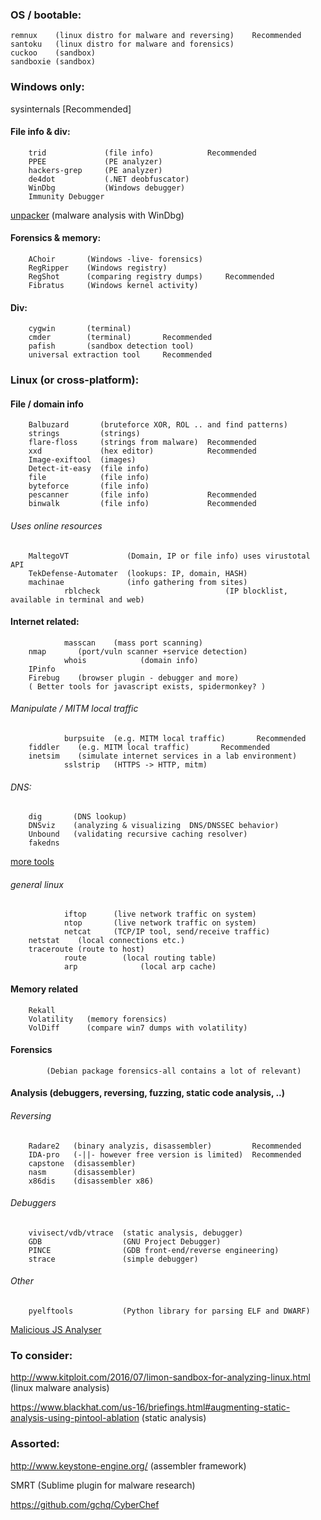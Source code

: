 ### OS / bootable:
    remnux    (linux distro for malware and reversing)    Recommended
    santoku   (linux distro for malware and forensics) 
    cuckoo    (sandbox)   
    sandboxie (sandbox)


### Windows only:
sysinternals      [Recommended]
    
#### File info & div:
        trid             (file info)            Recommended
        PPEE             (PE analyzer)
        hackers-grep     (PE analyzer)
        de4dot           (.NET deobfuscator)
        WinDbg           (Windows debugger)
        Immunity Debugger
[unpacker](https://github.com/malwaremusings/unpacker/)      (malware analysis with WinDbg) 

#### Forensics & memory: 
        AChoir       (Windows -live- forensics)
        RegRipper    (Windows registry)
        RegShot      (comparing registry dumps)     Recommended
        Fibratus     (Windows kernel activity)
    
#### Div:
        cygwin       (terminal)
        cmder        (terminal)       Recommended
        pafish       (sandbox detection tool)
        universal extraction tool     Recommended
  

### Linux (or cross-platform):

#### File / domain info
        Balbuzard       (bruteforce XOR, ROL .. and find patterns)
        strings         (strings)
        flare-floss     (strings from malware)  Recommended
        xxd             (hex editor)            Recommended
        Image-exiftool  (images)
        Detect-it-easy  (file info)
        file            (file info)
        byteforce       (file info)
        pescanner       (file info)             Recommended
        binwalk         (file info)             Recommended

###### Uses online resources
        MaltegoVT             (Domain, IP or file info) uses virustotal API 
        TekDefense-Automater  (lookups: IP, domain, HASH)
        machinae              (info gathering from sites) 
				rblcheck							(IP blocklist, available in terminal and web)
   
#### Internet related:        
				masscan    (mass port scanning)
        nmap       (port/vuln scanner +service detection)
				whois			 (domain info)
        IPinfo
        Firebug    (browser plugin - debugger and more)
        ( Better tools for javascript exists, spidermonkey? )

###### Manipulate / MITM local traffic
				burpsuite  (e.g. MITM local traffic)       Recommended
        fiddler    (e.g. MITM local traffic)       Recommended
        inetsim    (simulate internet services in a lab environment)
				sslstrip   (HTTPS -> HTTP, mitm)

###### DNS:
        dig       (DNS lookup)  
        DNSviz    (analyzing & visualizing  DNS/DNSSEC behavior)
        Unbound   (validating recursive caching resolver)
        fakedns      
[more tools](https://www.verisign.com/en_US/company-information/verisign-labs/internet-security-tools/index.xhtml)

###### general linux
				iftop      (live network traffic on system)
				ntop       (live network traffic on system)
				netcat     (TCP/IP tool, send/receive traffic)
        netstat    (local connections etc.)
        traceroute (route to host)
				route 		 (local routing table)
				arp				 (local arp cache)

#### Memory related
        Rekall
        Volatility   (memory forensics)
        VolDiff      (compare win7 dumps with volatility)
#### Forensics     
		    (Debian package forensics-all contains a lot of relevant)
        



#### Analysis (debuggers, reversing, fuzzing, static code analysis, ..)
###### Reversing
        Radare2   (binary analyzis, disassembler)         Recommended
        IDA-pro   (-||- however free version is limited)  Recommended
        capstone  (disassembler) 
        nasm      (disassembler) 
        x86dis    (disassembler x86)
###### Debuggers
        vivisect/vdb/vtrace  (static analysis, debugger)
        GDB                  (GNU Project Debugger)
        PINCE                (GDB front-end/reverse engineering)  
        strace               (simple debugger)
###### Other
        pyelftools           (Python library for parsing ELF and DWARF)  
        
[Malicious JS Analyser](https://github.com/CapacitorSet/box-js/)
				


### To consider:
http://www.kitploit.com/2016/07/limon-sandbox-for-analyzing-linux.html     (linux malware analysis)
  
https://www.blackhat.com/us-16/briefings.html#augmenting-static-analysis-using-pintool-ablation    (static analysis)
  
### Assorted:
http://www.keystone-engine.org/    (assembler framework)
  
SMRT            (Sublime plugin for malware research)

https://github.com/gchq/CyberChef
